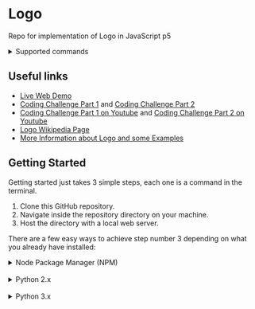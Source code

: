 # Logo
Repo for implementation of Logo in JavaScript p5

<details><summary>Supported commands</summary>
<p>

> The description(s) and/or example(s) of the commands were taken (and corrected for this interpreter) from the [Berkeley Logo Reference Manual](https://people.eecs.berkeley.edu/~bh/v2ch14/manual.html) under MIT license.

### Forward
Moves the turtle forward, in the direction that it's facing, by the specified distance (measured in turtle steps).
* `fd units`

### Back
Moves the turtle backward, i.e., exactly opposite to the direction that it's facing, by the specified distance. (The heading of the turtle does not change.)
* `bk units`

### Right
Turns the turtle clockwise by the specified angle, measured by default in degrees (1/360 of a circle).
* `rt angle`

### Left
Turns the turtle counterclockwise by the specified angle, measured by default in degrees (1/360 of a circle).
* `lt angle`

### Penup
Sets the pen's position to UP, without changing its mode.
* `pu`

### Pendown
Sets the pen's position to DOWN, without changing its mode.
* `pd`

### Pensize
Sets the thickness of the pen with the given the value. Note: If it's given a negative value, by default will be thickness of 1.
* `pensize thicknessValue`

### Set X Y
Moves the turtle to an absolute position in the graphics window. The two inputs are numbers, the X and Y coordinates.
* `setxy coordinateX coordinateY`

### Set X
Moves the turtle horizontally from its old position to a new absolute horizontal coordinate. The input is the new X coordinate.
* `setx coordinateX`

### Set Y
Moves the turtle vertically from its old position to a new absolute vertical coordinate. The input is the new Y coordinate.
* `sety coordinateY`

### Home
Moves the turtle to the center of the screen.
* `home`

### Radians
Changes the angle values to be used as radians
* `radians`

### Degrees
Changes the angle values to be used as degrees
* `degrees`

### Repeat
 uns the following instruction list repeatedly, num times. Can be nested.
* `repeat num [instruction list]`

### Color
Sets the pen color given the hexadecimal value in format `#FFF / #FFFFFF`.
* `color hexadecimalValue`

### Color RGB
Sets the pen color given the RGB value.
* `colorrgb [red green blue]`

### Author
Prints the given  in the developer console
* `author [author website twitter]`

</p>
</details>

## Useful links
* [Live Web Demo](https://codingtrain.github.io/Logo/)
* [Coding Challenge Part 1](https://thecodingtrain.com/CodingChallenges/121.1-logo-interpreter.html) and
[Coding Challenge Part 2](https://thecodingtrain.com/CodingChallenges/121.2-logo-interpreter.html)
* [Coding Challenge Part 1 on Youtube](https://www.youtu.be/i-k04yzfMpw) and
[Coding Challenge Part 2 on Youtube](https://www.youtu.be/aOqEm101fms)
* [Logo Wikipedia Page](https://en.wikipedia.org/wiki/Logo_(programming_language))
* [More Information about Logo and some Examples](http://cs.brown.edu/courses/bridge/1997/Resources/LogoTutorial.html)

## Getting Started

Getting started just takes 3 simple steps, each one is a command in the terminal.

1. Clone this GitHub repository.
2. Navigate inside the repository directory on your machine.
3. Host the directory with a local web server.

There are a few easy ways to achieve step number 3 depending on what you already have installed:

<details><summary>Node Package Manager (NPM)</summary>
<p>

> If you have NPM installed you can use the [live-server](https://www.npmjs.com/package/live-server) NPM package.
> The neat thing about live-server is that it automatically refreshes the web page every time you change a file.
>
> If you don't have NPM installed you can download and install it [here](https://www.npmjs.com/get-npm).
>
> Once you have NPM, install live-server globally with `npm install --global live-server`.
>
> Then run the following commands in your terminal.
> ```
> git clone https://github.com/CodingTrain/Logo.git
> cd Logo
> live-server --port=8080 .
> ```
> Don't forget the dot at the end of the command on MacOS!
>
> Finally, you can open [http://localhost:8080](http://localhost:8080) in your browser and you're away!
>
> Note that when you close the terminal window, the web server will stop as well.

</p>
</details>

<br/>

<details><summary>Python 2.x</summary>
<p>

> You can use the [SimpleHTTPServer](https://docs.python.org/2/library/simplehttpserver.html) python module.
>
> If you don't have Python 2 installed you can download and install it [here](https://www.python.org/downloads/).
>
> Then run the following commands in your terminal.
> ```
> git clone https://github.com/CodingTrain/Logo.git
> cd Logo
> python -m SimpleHTTPServer 8080
> ```
> Finally, you can open [http://localhost:8080](http://localhost:8080) in your browser and you're away!
>
> Note that when you close the terminal window, the web server will stop as well.

</p>
</details>

<br/>

<details><summary>Python 3.x</summary>
<p>

> You can use the [http.server](https://docs.python.org/3/library/http.server.html) python module.
>
> If you don't have Python 3 installed you can download and install it [here](https://www.python.org/downloads/).
>
>
> Then run the following commands in your terminal.
> ```
> git clone https://github.com/CodingTrain/Logo.git
> cd Logo
> python3 -m http.server 8080
> ```
> Finally, you can open [http://localhost:8080](http://localhost:8080) in your browser and you're away!
>
> Note that when you close the terminal window, the web server will stop as well.

</p>
</details>

